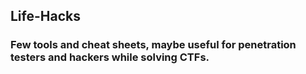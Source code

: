 ## Life-Hacks
### Few tools and cheat sheets, maybe useful for penetration testers and hackers while solving CTFs.

